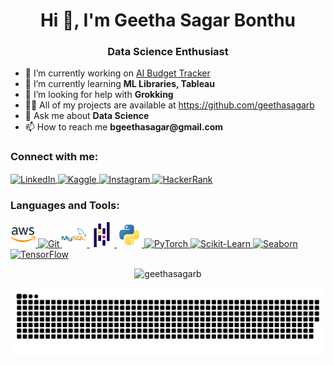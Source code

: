 <h1 align="center">Hi 👋, I'm Geetha Sagar Bonthu</h1>
<h3 align="center">Data Science Enthusiast</h3>

<ul>
  <li>🔭 I’m currently working on <a href="https://github.com/geethasagarb/Budget_Tracker">AI Budget Tracker</a></li>
  <li>🌱 I’m currently learning <strong>ML Libraries, Tableau</strong></li>
  <li>🤝 I’m looking for help with <strong>Grokking</strong></li>
  <li>👨‍💻 All of my projects are available at <a href="https://github.com/geethasagarb">https://github.com/geethasagarb</a></li>
  <li>💬 Ask me about <strong>Data Science</strong></li>
  <li>📫 How to reach me <strong>bgeethasagar@gmail.com</strong></li>
</ul>

<h3 align="left">Connect with me:</h3>
<p align="left">
  <a href="https://linkedin.com/in/www.linkedin.com/in/geethasagar" target="blank">
    <img align="center" src="https://raw.githubusercontent.com/rahuldkjain/github-profile-readme-generator/master/src/images/icons/Social/linked-in-alt.svg" alt="LinkedIn" height="30" width="40" />
  </a>
  <a href="https://kaggle.com/https://www.kaggle.com/geethasagarbonthu" target="blank">
    <img align="center" src="https://raw.githubusercontent.com/rahuldkjain/github-profile-readme-generator/master/src/images/icons/Social/kaggle.svg" alt="Kaggle" height="30" width="40" />
  </a>
  <a href="https://instagram.com/https://www.instagram.com/geethasagar_/" target="blank">
    <img align="center" src="https://raw.githubusercontent.com/rahuldkjain/github-profile-readme-generator/master/src/images/icons/Social/instagram.svg" alt="Instagram" height="30" width="40" />
  </a>
  <a href="https://www.hackerrank.com/https://www.hackerrank.com/bgeethasagar" target="blank">
    <img align="center" src="https://raw.githubusercontent.com/rahuldkjain/github-profile-readme-generator/master/src/images/icons/Social/hackerrank.svg" alt="HackerRank" height="30" width="40" />
  </a>
</p>

<h3 align="left">Languages and Tools:</h3>
<p align="left">
  <a href="https://aws.amazon.com" target="_blank" rel="noreferrer">
    <img src="https://raw.githubusercontent.com/devicons/devicon/master/icons/amazonwebservices/amazonwebservices-original-wordmark.svg" alt="AWS" width="40" height="40"/>
  </a>
  <a href="https://git-scm.com/" target="_blank" rel="noreferrer">
    <img src="https://www.vectorlogo.zone/logos/git-scm/git-scm-icon.svg" alt="Git" width="40" height="40"/>
  </a>
  <a href="https://www.mysql.com/" target="_blank" rel="noreferrer">
    <img src="https://raw.githubusercontent.com/devicons/devicon/master/icons/mysql/mysql-original-wordmark.svg" alt="MySQL" width="40" height="40"/>
  </a>
  <a href="https://pandas.pydata.org/" target="_blank" rel="noreferrer">
    <img src="https://raw.githubusercontent.com/devicons/devicon/2ae2a900d2f041da66e950e4d48052658d850630/icons/pandas/pandas-original.svg" alt="Pandas" width="40" height="40"/>
  </a>
  <a href="https://www.python.org" target="_blank" rel="noreferrer">
    <img src="https://raw.githubusercontent.com/devicons/devicon/master/icons/python/python-original.svg" alt="Python" width="40" height="40"/>
  </a>
  <a href="https://pytorch.org/" target="_blank" rel="noreferrer">
    <img src="https://www.vectorlogo.zone/logos/pytorch/pytorch-icon.svg" alt="PyTorch" width="40" height="40"/>
  </a>
  <a href="https://scikit-learn.org/" target="_blank" rel="noreferrer">
    <img src="https://upload.wikimedia.org/wikipedia/commons/0/05/Scikit_learn_logo_small.svg" alt="Scikit-Learn" width="40" height="40"/>
  </a>
  <a href="https://seaborn.pydata.org/" target="_blank" rel="noreferrer">
    <img src="https://seaborn.pydata.org/_images/logo-mark-lightbg.svg" alt="Seaborn" width="40" height="40"/>
  </a>
  <a href="https://www.tensorflow.org" target="_blank" rel="noreferrer">
    <img src="https://www.vectorlogo.zone/logos/tensorflow/tensorflow-icon.svg" alt="TensorFlow" width="40" height="40"/>
  </a>
</p>

<p align="center">
  <img src="https://github-readme-stats.vercel.app/api/top-langs?username=geethasagarb&show_icons=true&locale=en&layout=compact" alt="geethasagarb" />
</p>


<picture>
  <source media="(prefers-color-scheme: dark)" srcset="https://raw.githubusercontent.com/geethasagarb/geethasagarb/output/github-snake-dark.svg" />
  <source media="(prefers-color-scheme: light)" srcset="https://raw.githubusercontent.com/geethasagarb/geethasagarb/output/github-snake.svg" />
  <img alt="github-snake" src="https://raw.githubusercontent.com/geethasagarb/geethasagarb/output/github-snake.svg" />
</picture>
